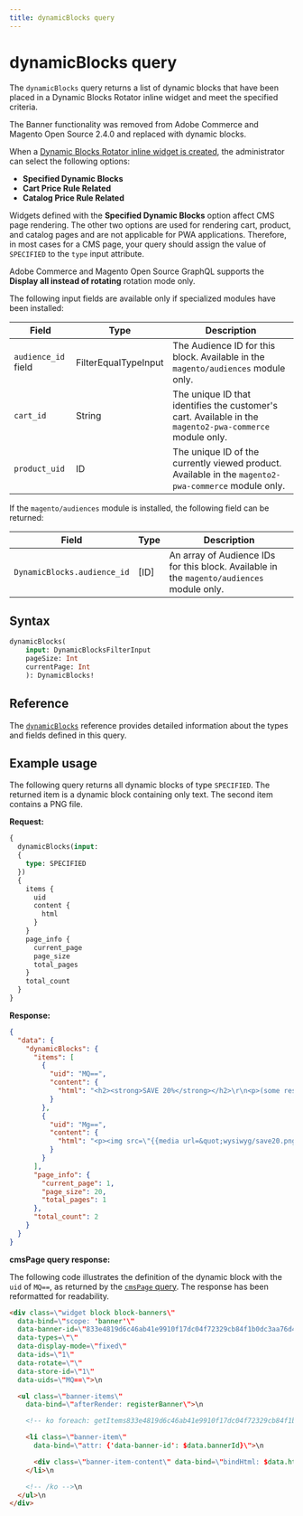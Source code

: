```yaml
---
title: dynamicBlocks query
---
```


# dynamicBlocks query

The `dynamicBlocks` query returns a list of dynamic blocks that have been placed in a Dynamic Blocks Rotator inline widget and meet the specified criteria.

<InlineAlert variant="info" slots="text" />

The Banner functionality was removed from Adobe Commerce and Magento Open Source 2.4.0 and replaced with dynamic blocks.

When a [Dynamic Blocks Rotator inline widget is created](https://docs.magento.com/user-guide/cms/dynamic-blocks-rotate.html), the administrator can select the following options:

*  **Specified Dynamic Blocks**
*  **Cart Price Rule Related**
*  **Catalog Price Rule Related**

Widgets defined with the **Specified Dynamic Blocks** option affect CMS page rendering. The other two options are used for rendering cart, product, and catalog pages and are not applicable for PWA applications. Therefore, in most cases for a CMS page, your query should assign the value of `SPECIFIED` to the `type` input attribute.

<InlineAlert variant="info" slots="text" />

Adobe Commerce and Magento Open Source GraphQL supports the **Display all instead of rotating** rotation mode only.

The following input fields are available only if specialized modules have been installed:

Field | Type | Description
--- | --- | ---
`audience_id` field | FilterEqualTypeInput | The Audience ID for this block. Available in the `magento/audiences` module only.
`cart_id` | String | The unique ID that identifies the customer's cart. Available in the `magento2-pwa-commerce` module only.
`product_uid` | ID | The unique ID of the currently viewed product. Available in the `magento2-pwa-commerce` module only.

If the `magento/audiences` module is installed, the following field can be returned:

Field | Type | Description
--- | --- | ---
`DynamicBlocks.audience_id` | [ID] | An array of Audience IDs for this block. Available in the `magento/audiences` module only.

## Syntax

```graphql
dynamicBlocks(
    input: DynamicBlocksFilterInput
    pageSize: Int
    currentPage: Int
    ): DynamicBlocks!
```

## Reference

The [`dynamicBlocks`](https://developer.adobe.com/commerce/webapi/graphql-api/index.html#query-dynamicBlocks) reference provides detailed information about the types and fields defined in this query.

## Example usage

The following query returns all dynamic blocks of type `SPECIFIED`. The returned item is a dynamic block containing only text. The second item contains a PNG file.

**Request:**

```graphql
{
  dynamicBlocks(input:
  {
    type: SPECIFIED
  })
  {
    items {
      uid
      content {
        html
      }
    }
    page_info {
      current_page
      page_size
      total_pages
    }
    total_count
  }
}
```

**Response:**

```json
{
  "data": {
    "dynamicBlocks": {
      "items": [
        {
          "uid": "MQ==",
          "content": {
            "html": "<h2><strong>SAVE 20%</strong></h2>\r\n<p>(some restrictions apply)</p>\r\n<p>&nbsp;</p>"
          }
        },
        {
          "uid": "Mg==",
          "content": {
            "html": "<p><img src=\"{{media url=&quot;wysiwyg/save20.png&quot;}}\" alt=\"save 20% red\"></p>"
          }
        }
      ],
      "page_info": {
        "current_page": 1,
        "page_size": 20,
        "total_pages": 1
      },
      "total_count": 2
    }
  }
}
```

**cmsPage query response:**

The following code illustrates the definition of the dynamic block with the `uid` of `MQ==`, as returned by the [`cmsPage` query](../../store/queries/cms-page.md). The response has been reformatted for readability.

```html
<div class=\"widget block block-banners\"
  data-bind=\"scope: 'banner'\"
  data-banner-id=\"833e4819d6c46ab41e9910f17dc04f72329cb84f1b0dc3aa76d43bcb11d605a6\"
  data-types=\"\"
  data-display-mode=\"fixed\"
  data-ids=\"1\"
  data-rotate=\"\"
  data-store-id=\"1\"
  data-uids=\"MQ==\">\n

  <ul class=\"banner-items\"
    data-bind=\"afterRender: registerBanner\">\n

    <!-- ko foreach: getItems833e4819d6c46ab41e9910f17dc04f72329cb84f1b0dc3aa76d43bcb11d605a6() -->\n

    <li class=\"banner-item\"
      data-bind=\"attr: {'data-banner-id': $data.bannerId}\">\n

      <div class=\"banner-item-content\" data-bind=\"bindHtml: $data.html\"></div>\n
    </li>\n

    <!-- /ko -->\n
  </ul>\n
</div>
```
